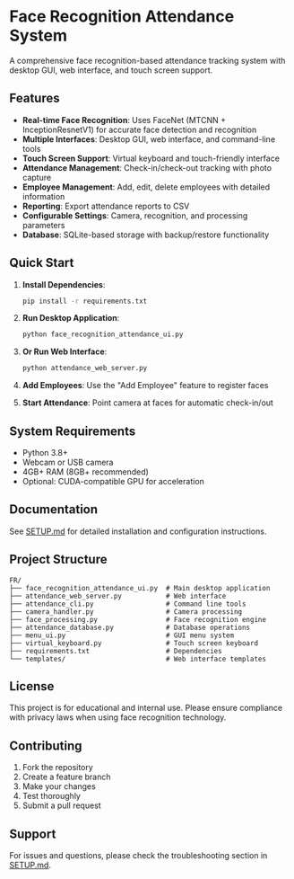 # Face Recognition Attendance System

A comprehensive face recognition-based attendance tracking system with desktop GUI, web interface, and touch screen support.

## Features

- **Real-time Face Recognition**: Uses FaceNet (MTCNN + InceptionResnetV1) for accurate face detection and recognition
- **Multiple Interfaces**: Desktop GUI, web interface, and command-line tools
- **Touch Screen Support**: Virtual keyboard and touch-friendly interface
- **Attendance Management**: Check-in/check-out tracking with photo capture
- **Employee Management**: Add, edit, delete employees with detailed information
- **Reporting**: Export attendance reports to CSV
- **Configurable Settings**: Camera, recognition, and processing parameters
- **Database**: SQLite-based storage with backup/restore functionality

## Quick Start

1. **Install Dependencies**:
   ```bash
   pip install -r requirements.txt
   ```

2. **Run Desktop Application**:
   ```bash
   python face_recognition_attendance_ui.py
   ```

3. **Or Run Web Interface**:
   ```bash
   python attendance_web_server.py
   ```

4. **Add Employees**: Use the "Add Employee" feature to register faces
5. **Start Attendance**: Point camera at faces for automatic check-in/out

## System Requirements

- Python 3.8+
- Webcam or USB camera
- 4GB+ RAM (8GB+ recommended)
- Optional: CUDA-compatible GPU for acceleration

## Documentation

See [SETUP.md](SETUP.md) for detailed installation and configuration instructions.

## Project Structure

```
FR/
├── face_recognition_attendance_ui.py  # Main desktop application
├── attendance_web_server.py           # Web interface
├── attendance_cli.py                  # Command line tools
├── camera_handler.py                  # Camera processing
├── face_processing.py                 # Face recognition engine
├── attendance_database.py             # Database operations
├── menu_ui.py                         # GUI menu system
├── virtual_keyboard.py                # Touch screen keyboard
├── requirements.txt                   # Dependencies
└── templates/                         # Web interface templates
```

## License

This project is for educational and internal use. Please ensure compliance with privacy laws when using face recognition technology.

## Contributing

1. Fork the repository
2. Create a feature branch
3. Make your changes
4. Test thoroughly
5. Submit a pull request

## Support

For issues and questions, please check the troubleshooting section in [SETUP.md](SETUP.md).